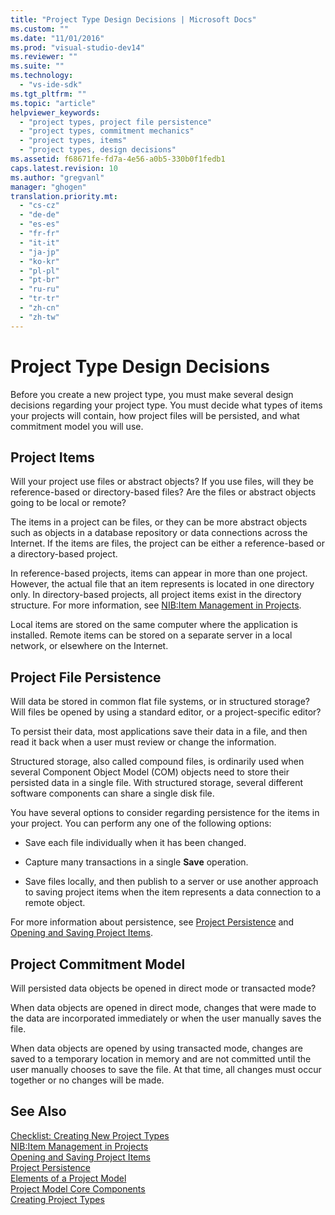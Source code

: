 ```yaml
---
title: "Project Type Design Decisions | Microsoft Docs"
ms.custom: ""
ms.date: "11/01/2016"
ms.prod: "visual-studio-dev14"
ms.reviewer: ""
ms.suite: ""
ms.technology: 
  - "vs-ide-sdk"
ms.tgt_pltfrm: ""
ms.topic: "article"
helpviewer_keywords: 
  - "project types, project file persistence"
  - "project types, commitment mechanics"
  - "project types, items"
  - "project types, design decisions"
ms.assetid: f68671fe-fd7a-4e56-a0b5-330b0f1fedb1
caps.latest.revision: 10
ms.author: "gregvanl"
manager: "ghogen"
translation.priority.mt: 
  - "cs-cz"
  - "de-de"
  - "es-es"
  - "fr-fr"
  - "it-it"
  - "ja-jp"
  - "ko-kr"
  - "pl-pl"
  - "pt-br"
  - "ru-ru"
  - "tr-tr"
  - "zh-cn"
  - "zh-tw"
---
```

# Project Type Design Decisions
Before you create a new project type, you must make several design decisions regarding your project type. You must decide what types of items your projects will contain, how project files will be persisted, and what commitment model you will use.  
  
## Project Items  
 Will your project use files or abstract objects? If you use files, will they be reference-based or directory-based files? Are the files or abstract objects going to be local or remote?  
  
 The items in a project can be files, or they can be more abstract objects such as objects in a database repository or data connections across the Internet. If the items are files, the project can be either a reference-based or a directory-based project.  
  
 In reference-based projects, items can appear in more than one project. However, the actual file that an item represents is located in one directory only. In directory-based projects, all project items exist in the directory structure. For more information, see [NIB:Item Management in Projects](http://msdn.microsoft.com/en-us/762e606b-7f44-4b66-97a1-e30a703654a0).  
  
 Local items are stored on the same computer where the application is installed. Remote items can be stored on a separate server in a local network, or elsewhere on the Internet.  
  
## Project File Persistence  
 Will data be stored in common flat file systems, or in structured storage? Will files be opened by using a standard editor, or a project-specific editor?  
  
 To persist their data, most applications save their data in a file, and then read it back when a user must review or change the information.  
  
 Structured storage, also called compound files, is ordinarily used when several Component Object Model (COM) objects need to store their persisted data in a single file. With structured storage, several different software components can share a single disk file.  
  
 You have several options to consider regarding persistence for the items in your project. You can perform any one of the following options:  
  
-   Save each file individually when it has been changed.  
  
-   Capture many transactions in a single **Save** operation.  
  
-   Save files locally, and then publish to a server or use another approach to saving project items when the item represents a data connection to a remote object.  
  
 For more information about persistence, see [Project Persistence](../../extensibility/internals/project-persistence.md) and [Opening and Saving Project Items](../../extensibility/internals/opening-and-saving-project-items.md).  
  
## Project Commitment Model  
 Will persisted data objects be opened in direct mode or transacted mode?  
  
 When data objects are opened in direct mode, changes that were made to the data are incorporated immediately or when the user manually saves the file.  
  
 When data objects are opened by using transacted mode, changes are saved to a temporary location in memory and are not committed until the user manually chooses to save the file. At that time, all changes must occur together or no changes will be made.  
  
## See Also  
 [Checklist: Creating New Project Types](../../extensibility/internals/checklist-creating-new-project-types.md)   
 [NIB:Item Management in Projects](http://msdn.microsoft.com/en-us/762e606b-7f44-4b66-97a1-e30a703654a0)   
 [Opening and Saving Project Items](../../extensibility/internals/opening-and-saving-project-items.md)   
 [Project Persistence](../../extensibility/internals/project-persistence.md)   
 [Elements of a Project Model](../../extensibility/internals/elements-of-a-project-model.md)   
 [Project Model Core Components](../../extensibility/internals/project-model-core-components.md)   
 [Creating Project Types](../../extensibility/internals/creating-project-types.md)